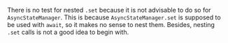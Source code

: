 There is no test for nested `.set` because it is not advisable to do so for `AsyncStateManager`. This is because `AsyncStateManager.set` is supposed to be used with `await`, so it makes no sense to nest them. Besides, nesting `.set` calls is not a good idea to begin with.
